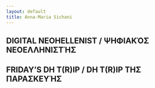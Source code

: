 ```yaml
---
layout: default
title: Anna-Maria Sichani
---
```

## DIGITAL NEOHELLENIST / ΨΗΦΙΑΚΌΣ ΝΕΟΕΛΛΗΝΙΣΤΉΣ


## FRIDAY’S DH T(R)IP / DH T(R)IP ΤΗΣ ΠΑΡΑΣΚΕΥΉΣ
